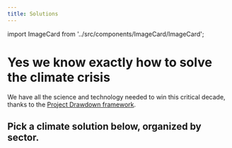 ```yaml
---
title: Solutions
---
```

import ImageCard from '../src/components/ImageCard/ImageCard';

# Yes we know exactly how to solve the climate crisis

We have all the science and technology needed to win this critical decade, thanks to the [Project Drawdown framework](../glossary#project-drawdown).

## **Pick a climate solution below, organized by sector.**

<div style={{ display: 'flex', flexWrap: 'wrap'}}>

  <ImageCard 
        title="Electricity"
        description="Electricity, once a significant greenhouse gas contributor, is now crucial to climate change solutions."
        imageUrl="img/electricity.png"
        linkUrl="/sector-electricity"
    />
    <ImageCard 
        title="Food, Agriculture, and Land Use"
        description="The Food, Agriculture, and Land Use sector is essential in the worldwide effort to combat climate change."
        imageUrl="img/food-agriculture-and-land-use.jpg"
        linkUrl="sector-food-agriculture-and-land-use"
    />
    <ImageCard 
        title="Industry"
        description="The industry sector can contribute to low-carbon innovation."
        imageUrl="/img/industry.jpg"
        linkUrl="sector-industry"
    />
    <ImageCard 
        title="Transportation"
        description="Transportation emits CO2 from fossil fuels in vehicles."
        imageUrl="/img/transportation.jpeg"
        linkUrl="sector-transportation"
    />
    <ImageCard 
        title="Buildings"
        description="Buildings account for nearly 40% of global energy consumption and around one-third of global greenhouse gas emissions."
        imageUrl="/img/buildings.jpg"
        linkUrl="sector-buildings"
    />
    <ImageCard 
        title="Land Sinks"
        description="Land sinks are a type of carbon sequestration that refers to the capture and storage of carbon dioxide in the soil."
        imageUrl="/img/land-sinks.jpg"
        linkUrl="sector-land-sinks"
    />
    <ImageCard 
        title="Coastal and Ocean Sinks"
        description="Coastal and ocean sinks can absorb and sequester large amounts of carbon dioxide."
        imageUrl="/img/coastal-and-ocean-sinks.png"
        linkUrl="sector-coastal-and-ocean-sinks"
    />
    <ImageCard 
        title="Engineered Sinks"
        description="Engineered sinks can help conserve resources and reduce the carbon footprint associated with water consumption."
        imageUrl="/img/biochar-production.jpg"
        linkUrl="sector-engineered-sinks"
    />
    <ImageCard 
        title="Health and Education"
        description="Health and education can contribute to building resilience, promoting sustainable practices, and fostering informed decision-making."
        imageUrl="/img/healthy-lifestyle.jpg"
        linkUrl="sector-health-and-education"
    />
    <ImageCard 
        title="Climate Adaptation"
        description="Climate adaptation is the process of adjusting and responding to the impacts of climate change."
        imageUrl="/img/adaptation.jpg"
        linkUrl="sector-climate-adaptation"
    />
    <ImageCard 
        title="Media and Journalism"
        description="Media and journalism can drive systemic change, mobilize public support, and hold those in power accountable."
        imageUrl="/img/journalism.jpg"
        linkUrl="sector-media-and-journalism"
    />
    <ImageCard 
        title="Advocacy or Policy"
        description="Advocacy acts as a catalyst for change, mobilizing individuals, communities, and decision-makers to take meaningful action against climate change."
        imageUrl="/img/advocacy-and-policy.jpg"
        linkUrl="sector-advocacy-or-policy"
    />

</div>